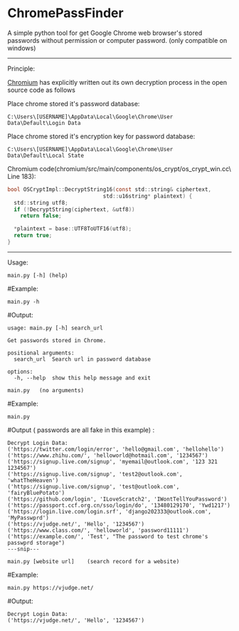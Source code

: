 # ChromePassFinder
A simple python tool for get Google Chrome web browser's stored passwords without permission or computer password. (only compatible on windows)


---

Principle:

[Chromium](https://source.chromium.org/chromium/chromium/src/+/main:components/os_crypt/sync/os_crypt_win.cc;l=1?q=os_crypt_win&sq=&ss=chromium ) has explicitly written out its own decryption process in the open source code as follows

Place chrome stored it's password database:
```
C:\Users\[USERNAME]\AppData\Local\Google\Chrome\User Data\Default\Login Data
```


Place chrome stored it's encryption key for password database:
```
C:\Users\[USERNAME]\AppData\Local\Google\Chrome\User Data\Default\Local State
```


Chromium code\(chromium/src/main/components/os_crypt/os_crypt_win.cc\ Line 183):
```c
bool OSCryptImpl::DecryptString16(const std::string& ciphertext,
                              std::u16string* plaintext) {
  std::string utf8;
  if (!DecryptString(ciphertext, &utf8))
    return false;

  *plaintext = base::UTF8ToUTF16(utf8);
  return true;
}
```


---
Usage:

```
main.py [-h] (help)
```
#Example:
```
main.py -h
```
#Output:
```
usage: main.py [-h] search_url

Get passwords stored in Chrome.

positional arguments:
  search_url  Search url in password database

options:
  -h, --help  show this help message and exit
```


```
main.py   (no arguments)
```
#Example:
```
main.py
```
#Output \( passwords are all fake in this example\) : 
```
Decrypt Login Data:
('https://twitter.com/login/error', 'hello@gmail.com', 'hellohello')
('https://www.zhihu.com/', 'helloworld@hotmail.com', '1234567')
('https://signup.live.com/signup', 'myemail@outlook.com', '123 321 1234567')
('https://signup.live.com/signup', 'test2@outlook.com', 'whatTheHeaven')
('https://signup.live.com/signup', 'test@outlook.com', 'fairyBluePotato')
('https://github.com/login', 'ILoveScratch2', 'IWontTellYouPassword')
('https://passport.ccf.org.cn/sso/login/do', '13480129170', 'Ywd1217')
('https://login.live.com/login.srf', 'django202333@outlook.com', 'MyPasswprd')
('https://vjudge.net/', 'Hello', '1234567')
('https://www.class.com/', 'helloworld', 'password11111')
('https://example.com/', 'Test', "The password to test chrome's passwprd storage")
---snip---
```


```
main.py [website url]    (search record for a website)
```
#Example:
```
main.py https://vjudge.net/
```
#Output:
```
Decrypt Login Data:
('https://vjudge.net/', 'Hello', '1234567')
```
